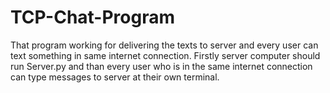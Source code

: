 # TCP-Chat-Program
That program working for delivering the texts to server and every user can text something in same internet connection.
Firstly server computer should run Server.py and than every user who is in the same internet connection can type messages to server at their own terminal.
